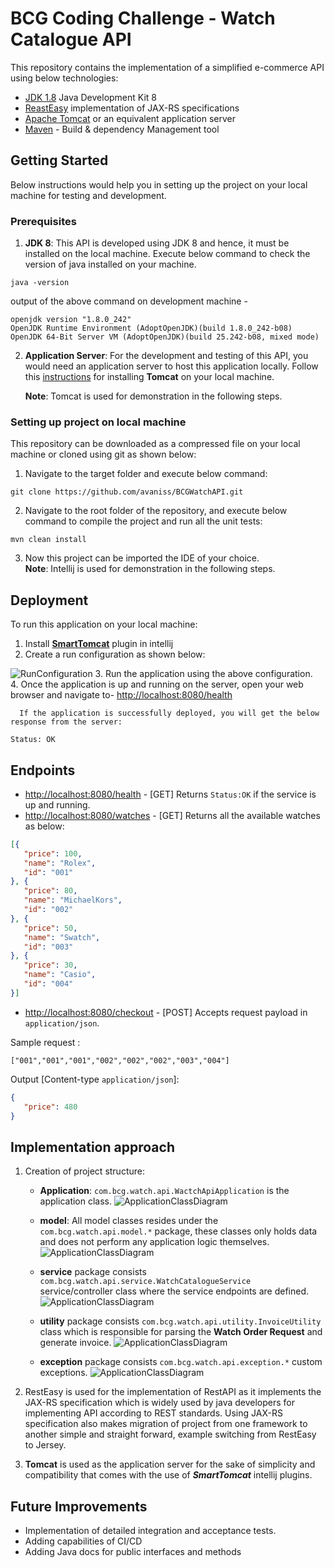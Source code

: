 # BCG Coding Challenge - Watch Catalogue API

This repository contains the implementation of a simplified e-commerce API using below technologies:

* [JDK 1.8](https://docs.oracle.com/javase/8/docs/api/) Java Development Kit 8
* [ReastEasy](https://docs.jboss.org/resteasy/docs/3.0.6.Final/userguide/html_single/index.html) implementation of JAX-RS specifications 
* [Apache Tomcat](http://tomcat.apache.org/) or an equivalent application server
* [Maven](https://maven.apache.org/) - Build & dependency Management tool


## Getting Started

Below instructions would help you in setting up the project on your local machine for testing and development.

### Prerequisites

1. **JDK 8**: This API is developed using JDK 8 and hence, it must be installed on the local machine.
Execute below command to check the version of java installed on your machine.

```
java -version
```

output of the above command on development machine -

```
openjdk version "1.8.0_242"
OpenJDK Runtime Environment (AdoptOpenJDK)(build 1.8.0_242-b08)
OpenJDK 64-Bit Server VM (AdoptOpenJDK)(build 25.242-b08, mixed mode)
```

2. **Application Server**: For the development and testing of this API, you would need an application server to host this
application locally. Follow this [instructions](https://tomcat.apache.org/tomcat-9.0-doc/setup.html) for installing **Tomcat** on your local machine. 
   
   **Note**: Tomcat is used for demonstration in the following steps. 


### Setting up project on local machine

This repository can be downloaded as a compressed file on your local machine or cloned 
using git as shown below:

1. Navigate to the target folder and execute below command:

```
git clone https://github.com/avaniss/BCGWatchAPI.git
```

2. Navigate to the root folder of the repository, and execute below command to compile the project and run all the unit tests:

```
mvn clean install
```
3. Now this project can be imported the IDE of your choice.</br>
**Note**: Intellij is used for demonstration in the following steps.

## Deployment

To run this application on your local machine:

 1. Install [**SmartTomcat**](https://plugins.jetbrains.com/plugin/9492-smart-tomcat) plugin in intellij 
 2. Create a run configuration as shown below:

   ![RunConfiguration](docs/runConfiguration.png)
 3. Run the application using the above configuration.</br>
 4. Once the application is up and running on the server, open your web browser and 
navigate to- [http://localhost:8080/health](http://localhost:8080/health)
    
      If the application is successfully deployed, you will get the below response from the server:

```
Status: OK
```

## Endpoints

* [http://localhost:8080/health](http://localhost:8080/health) - [GET] Returns ```Status:OK``` if the service is up and running.
* [http://localhost:8080/watches](http://localhost:8080/watches) - [GET] Returns all the available watches as below:
```json
[{
   "price": 100,
   "name": "Rolex",
   "id": "001"
}, {
   "price": 80,
   "name": "MichaelKors",
   "id": "002"
}, {
   "price": 50,
   "name": "Swatch",
   "id": "003"
}, {
   "price": 30,
   "name": "Casio",
   "id": "004"
}]
```

* [http://localhost:8080/checkout](http://localhost:8080/checkout) - [POST] Accepts request payload in ```application/json```.

Sample request :

```["001","001","001","002","002","002","003","004"]```

Output [Content-type ```application/json```]:

```json
{
   "price": 480
}
```

## Implementation approach

1. Creation of project structure:
   * **Application**: ```com.bcg.watch.api.WactchApiApplication``` is the application class.
   ![ApplicationClassDiagram](docs/apiClassDiagram.png)   


   * **model**:  All model classes resides under the ```com.bcg.watch.api.model.*``` package, these classes only holds data
   and does not perform any application logic themselves.
    ![ApplicationClassDiagram](docs/modelClassDiagram.png)   

   * **service** package consists ```com.bcg.watch.api.service.WatchCatalogueService``` service/controller class where the service endpoints are defined.
    ![ApplicationClassDiagram](docs/serviceClassDiagram.png)
   
   * **utility** package consists ```com.bcg.watch.api.utility.InvoiceUtility``` class which is responsible for parsing the **Watch Order Request** and generate invoice.
    ![ApplicationClassDiagram](docs/utilityClassDiagram.png)
   
   * **exception** package consists ```com.bcg.watch.api.exception.*``` custom exceptions.
    ![ApplicationClassDiagram](docs/exceptionClassDiagram.png)

2. RestEasy is used for the implementation of RestAPI as it implements the JAX-RS specification which is widely used by
java developers for implementing API according to REST standards. Using JAX-RS specification also makes migration of
project from one framework to another simple and straight forward, example switching from RestEasy to Jersey.

3. **Tomcat** is used as the application server for the sake of simplicity and compatibility that comes with the use of ***SmartTomcat*** intellij plugins.

## Future Improvements

* Implementation of detailed integration and acceptance tests.
* Adding capabilities of CI/CD
* Adding Java docs for public interfaces and methods
